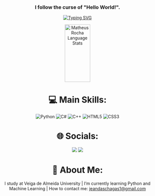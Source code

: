 <div align = "center">

### I follow the curse of "Hello World!".
  
[![Typing SVG](https://readme-typing-svg.herokuapp.com/?color=89cff0&size=35&center=true&vCenter=true&width=1000&lines=My+name+is+Jean+C.M.;I'm+20+years+old;I'm+from+Brazil,+RJ)](https://git.io/typing-svg)
  
  
  <img width="41%" height="190px" src="https://github-readme-stats.vercel.app/api/top-langs/?username=Math-Z&layout=compact&hide_border=true&title_color=89cff0&text_color=ffffff&bg_color=0d1117" alt="Matheus Rocha Language Stats" />


  <h1>💻 Main Skills:</h1>

![Python](https://img.shields.io/badge/python-3670A0?style=for-the-badge&logo=python&logoColor=ffdd54)
![C#](https://img.shields.io/badge/c%23-%23239120.svg?style=for-the-badge&logo=c-sharp&logoColor=white)
![C++](https://img.shields.io/badge/c++-%2300599C.svg?style=for-the-badge&logo=c%2B%2B&logoColor=white)
![HTML5](https://img.shields.io/badge/html5-%23E34F26.svg?style=for-the-badge&logo=html5&logoColor=white)
![CSS3](https://img.shields.io/badge/css3-%231572B6.svg?style=for-the-badge&logo=css3&logoColor=white)
  
  <h1>🌐 Socials:</h1>
 
<a href="https://www.instagram.com/jeandxs_/" target="_blank"><img src="https://img.shields.io/badge/-Instagram-%23E4405F?style=for-the-badge&logo=instagram&logoColor=white" target="_blank"></a>
<a href="https://www.linkedin.com/in/jean-das-chagas-825a27234/" target="_blank"><img src="https://img.shields.io/badge/-LinkedIn-%230077B5?style=for-the-badge&logo=linkedin&logoColor=white" target="_blank"></a>  
 
 # 💫 About Me:
I study at Veiga de Almeida University | I’m currently learning Python and Machine Learning | How to contact me: jeandaschagas1@gmail.com

<!-- Proudly created with GPRM ( https://gprm.itsvg.in ) -->
